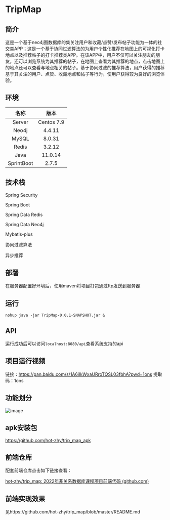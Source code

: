 # TripMap

## 简介

​        这是一个基于neo4j图数据库的集关注用户和收藏/点赞/发布帖子功能为一体的社交类APP；这是一个基于协同过滤算法的为用户个性化推荐在地图上的可视化打卡地点以及推荐帖子的打卡推荐类APP。在该APP中，用户不仅可以关注朋友的朋友，还可以浏览系统为其推荐的帖子，在地图上查看为其推荐的地点，点击地图上的地点还可以查看与地点相关的帖子。基于协同过滤的推荐算法，用户获得的推荐基于其关注的用户、点赞、收藏地点和帖子等行为，使用户获得较为良好的浏览体验。

## 环境

|    名称    |    版本    |
| :--------: | :--------: |
|   Server   | Centos 7.9 |
|   Neo4j    |   4.4.11   |
|   MySQL    |   8.0.31   |
|   Redis    |   3.2.12   |
|    Java    |  11.0.14   |
| SprintBoot |   2.7.5    |

## 技术栈

Spring Security

Spring Boot

Spring Data Redis

Spring Data Neo4j

Mybatis-plus

协同过滤算法

异步推荐

## 部署

在服务器配置好环境后，使用maven将项目打包通过ftp发送到服务器

## 运行

```
nohup java -jar TripMap-0.0.1-SNAPSHOT.jar &
```

## API

运行成功后可以访问`localhost:8080/api`查看系统支持的api

 
## 项目运行视频
链接：https://pan.baidu.com/s/1A6iIkWxaURroTQSL03fbhA?pwd=1ons 
提取码：1ons

## 功能划分
![image](https://user-images.githubusercontent.com/100272100/209806005-c531a182-31f9-4537-a41b-a8354b5b43c3.png)


## apk安装包
https://github.com/hot-zhy/trip_map_apk


## 前端仓库

配套前端仓库点击如下链接查看：

[hot-zhy/trip_map: 2022年非关系数据库课程项目前端代码 (github.com)](https://github.com/hot-zhy/trip_map)

## 前端实现效果

见https://github.com/hot-zhy/trip_map/blob/master/README.md
